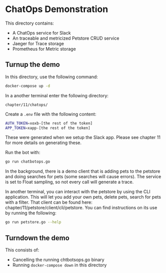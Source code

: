 # ChatOps Demonstration

This directory contains:

* A ChatOps service for Slack
* An traceable and metricized Petstore CRUD service
* Jaeger for Trace storage
* Prometheus for Metric storage

## Turnup the demo

In this directory, use the following command:

```bash
docker-compose up -d 
```

In a another terminal enter the following directory:
```
chapter/11/chatops/
```

Create a `.env` file with the following content:

```bash
AUTH_TOKEN=xoxb-[the rest of the token] 
APP_TOKEN=xapp-[the rest of the token] 
```

These were generated when we setup the Slack app. Please see chapter 11 for more details on generating these.

Run the bot with:

```bash
go run chatbotops.go 
```

In the background, there is a demo client that is adding pets to the petstore and doing searches for pets (some searches will cause errors). The service is set to Float sampling, so not every call will generate a trace. 

In another terminal, you can interact with the petstore by using the CLI application. This will let you add your own pets, delete pets, search for pets with a filter. That client can be found here: chapter/11/petstore/client/cli/petstore. You can find instructions on its use by running the following: 

```bash
go run petstore.go --help
```


## Turndown the demo

This consists of:

* Cancelling the running chtbotsops.go binary
* Running `docker-compose down` in this directory
